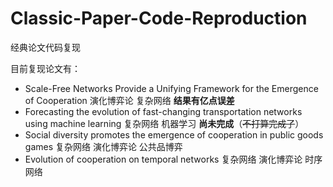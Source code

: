 # Classic-Paper-Code-Reproduction
经典论文代码复现

目前复现论文有：

* Scale-Free Networks Provide a Unifying Framework for the Emergence of Cooperation  演化博弈论  复杂网络  **结果有亿点误差**
* Forecasting the evolution of fast-changing transportation networks using machine learning 复杂网络  机器学习  **尚未完成**（~~不打算完成了~~）
* Social diversity promotes the emergence of cooperation in public goods games 复杂网络 演化博弈论 公共品博弈 
* Evolution of cooperation on temporal networks 复杂网络 演化博弈论  时序网络
